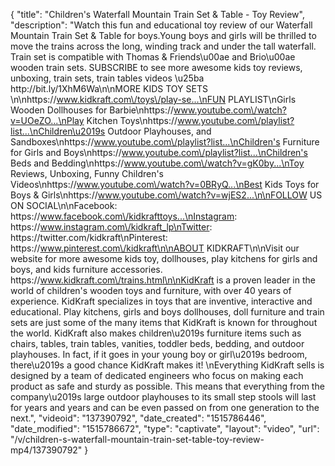 {
    "title": "Children's Waterfall Mountain Train Set & Table - Toy Review",
    "description": "Watch this fun and educational toy review of our Waterfall Mountain Train Set & Table for boys.Young boys and girls will be thrilled to move the trains across the long, winding track and under the tall waterfall. Train set is compatible with Thomas & Friends\u00ae and Brio\u00ae wooden train sets. SUBSCRIBE to see more awesome kids toy reviews, unboxing, train sets, train tables videos \u25ba http:\/\/bit.ly\/1XhM6Wa\n\nMORE KIDS TOY SETS \n\nhttps:\/\/www.kidkraft.com\/toys\/play-se...\nFUN PLAYLIST\nGirls Wooden Dollhouses for Barbie\nhttps:\/\/www.youtube.com\/watch?v=UOeZO...\nPlay Kitchen Toys\nhttps:\/\/www.youtube.com\/playlist?list...\nChildren\u2019s Outdoor Playhouses, and Sandboxes\nhttps:\/\/www.youtube.com\/playlist?list...\nChildren's Furniture for Girls and Boys\nhttps:\/\/www.youtube.com\/playlist?list...\nChildren's Beds and Bedding\nhttps:\/\/www.youtube.com\/watch?v=gK0by...\nToy Reviews, Unboxing, Funny Children's Videos\nhttps:\/\/www.youtube.com\/watch?v=0BRyQ...\nBest Kids Toys for Boys & Girls\nhttps:\/\/www.youtube.com\/watch?v=wjES2...\n\nFOLLOW US ON SOCIAL\n\nFacebook: https:\/\/www.facebook.com\/kidkrafttoys...\nInstagram: https:\/\/www.instagram.com\/kidkraft_lp\nTwitter:      https:\/\/twitter.com\/kidkraft\nPinterest:  https:\/\/www.pinterest.com\/kidkraft\n\nABOUT KIDKRAFT\n\nVisit our website for more awesome kids toy, dollhouses, play kitchens for girls and boys, and kids furniture accessories. https:\/\/www.kidkraft.com\/trains.html\n\nKidKraft is a proven leader in the world of children's wooden toys and furniture, with over 40 years of experience. KidKraft specializes in toys that are inventive, interactive and educational. Play kitchens, girls and boys dollhouses, doll furniture and train sets are just some of the many items that KidKraft is known for throughout the world. KidKraft also makes children\u2019s furniture items such as chairs, tables, train tables, vanities, toddler beds, bedding, and outdoor playhouses. In fact, if it goes in your young boy or girl\u2019s bedroom, there\u2019s a good chance KidKraft makes it! \nEverything KidKraft sells is designed by a team of dedicated engineers who focus on making each product as safe and sturdy as possible. This means that everything from the company\u2019s large outdoor playhouses to its small step stools will last for years and years and can be even passed on from one generation to the next.",
    "videoid": "137390792",
    "date_created": "1515786446",
    "date_modified": "1515786672",
    "type": "captivate",
    "layout": "video",
    "url": "\/v\/children-s-waterfall-mountain-train-set-table-toy-review-mp4\/137390792"
}